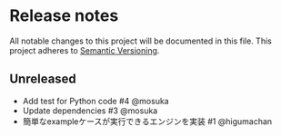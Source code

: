 # Release notes
All notable changes to this project will be documented in this file.
This project adheres to [Semantic Versioning](http://semver.org/).

## Unreleased

- Add test for Python code #4 @mosuka
- Update dependencies #3 @mosuka
- 簡単なexampleケースが実行できるエンジンを実装 #1 @higumachan
